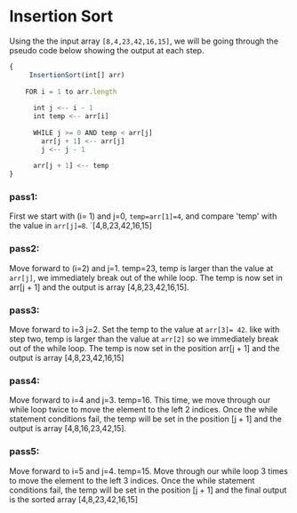 # Insertion Sort

Using the the input array `[8,4,23,42,16,15]`, we will be going through the pseudo code below showing the output at each step.

```JavaScript
{
     InsertionSort(int[] arr)
  
    FOR i = 1 to arr.length
    
      int j <-- i - 1
      int temp <-- arr[i]
      
      WHILE j >= 0 AND temp < arr[j]
        arr[j + 1] <-- arr[j]
        j <-- j - 1
        
      arr[j + 1] <-- temp
}
```

### pass1: 
First we start with  (i= 1) and j=0, `temp=arr[1]=4`, and compare 'temp'  with the value in `arr[j]=8`.
`[4,8,23,42,16,15]

### pass2:
Move forward to (i=2) and j=1. temp=23, temp is larger than the value at `arr[j]`, we immediately break out of the while loop.
The temp is now set in  arr[j + 1] and the output is array [4,8,23,42,16,15].

### pass3:
Move forward to i=3 j=2. Set the temp to the value at `arr[3]= 42`.
like with step two, temp is larger than the value at `arr[2]` so we immediately break out of the while loop.
The temp is now set in the position arr[j + 1] and the output is array [4,8,23,42,16,15]

### pass4:
Move forward to i=4 and j=3. temp=16.
This time, we move through our while loop twice to move the element to the left 2 indices.
Once the while statement conditions fail, the temp will be set in the position [j + 1] and the output is array [4,8,16,23,42,15].

### pass5:
Move forward to i=5 and j=4. temp=15.
Move through our while loop 3 times to move the element to the left 3 indices.
Once the while statement conditions fail, the temp will be set in the position [j + 1] and the final output is the sorted array [4,8,23,42,16,15]

